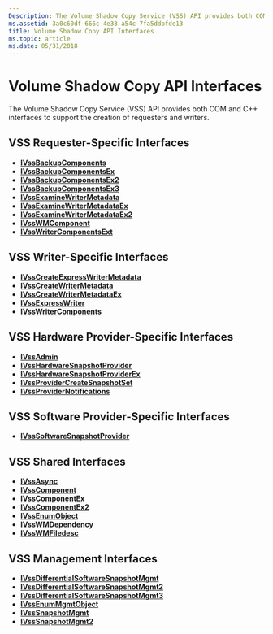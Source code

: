 ```yaml
---
Description: The Volume Shadow Copy Service (VSS) API provides both COM and C++ interfaces to support the creation of requesters and writers.
ms.assetid: 3a0c60df-666c-4e33-a54c-7fa5ddbfde13
title: Volume Shadow Copy API Interfaces
ms.topic: article
ms.date: 05/31/2018
---
```


# Volume Shadow Copy API Interfaces

The Volume Shadow Copy Service (VSS) API provides both COM and C++ interfaces to support the creation of requesters and writers.

## VSS Requester-Specific Interfaces

-   [**IVssBackupComponents**](/windows/desktop/api/VsBackup/nl-vsbackup-ivssbackupcomponents)
-   [**IVssBackupComponentsEx**](/windows/desktop/api/VsBackup/nl-vsbackup-ivssbackupcomponentsex)
-   [**IVssBackupComponentsEx2**](/windows/desktop/api/VsBackup/nl-vsbackup-ivssbackupcomponentsex2)
-   [**IVssBackupComponentsEx3**](/windows/desktop/api/VsBackup/nl-vsbackup-ivssbackupcomponentsex3)
-   [**IVssExamineWriterMetadata**](/windows/desktop/api/VsBackup/nl-vsbackup-ivssexaminewritermetadata)
-   [**IVssExamineWriterMetadataEx**](/windows/desktop/api/VsBackup/nl-vsbackup-ivssexaminewritermetadataex)
-   [**IVssExamineWriterMetadataEx2**](/windows/desktop/api/VsBackup/nl-vsbackup-ivssexaminewritermetadataex2)
-   [**IVssWMComponent**](/windows/desktop/api/VsBackup/nl-vsbackup-ivsswmcomponent)
-   [**IVssWriterComponentsExt**](https://msdn.microsoft.com/en-us/library/Aa384312(v=VS.85).aspx)

## VSS Writer-Specific Interfaces

-   [**IVssCreateExpressWriterMetadata**](/windows/desktop/api/VsWriter/nl-vswriter-ivsscreateexpresswritermetadata)
-   [**IVssCreateWriterMetadata**](/windows/desktop/api/VsWriter/nl-vswriter-ivsscreatewritermetadata)
-   [**IVssCreateWriterMetadataEx**](/windows/desktop/api/VsWriter/nl-vswriter-ivsscreatewritermetadataex)
-   [**IVssExpressWriter**](/windows/desktop/api/VsWriter/nl-vswriter-ivssexpresswriter)
-   [**IVssWriterComponents**](/windows/desktop/api/VsWriter/nl-vswriter-ivsswritercomponents)

## VSS Hardware Provider-Specific Interfaces

-   [**IVssAdmin**](/windows/desktop/api/VsAdmin/nn-vsadmin-ivssadmin)
-   [**IVssHardwareSnapshotProvider**](/windows/desktop/api/VsProv/nn-vsprov-ivsshardwaresnapshotprovider)
-   [**IVssHardwareSnapshotProviderEx**](/windows/desktop/api/VsProv/nn-vsprov-ivsshardwaresnapshotproviderex)
-   [**IVssProviderCreateSnapshotSet**](/windows/desktop/api/VsProv/nn-vsprov-ivssprovidercreatesnapshotset)
-   [**IVssProviderNotifications**](/windows/desktop/api/VsProv/nn-vsprov-ivssprovidernotifications)

## VSS Software Provider-Specific Interfaces

-   [**IVssSoftwareSnapshotProvider**](/windows/desktop/api/VsProv/nn-vsprov-ivsssoftwaresnapshotprovider)

## VSS Shared Interfaces

-   [**IVssAsync**](/windows/desktop/api/Vss/nn-vss-ivssasync)
-   [**IVssComponent**](/windows/desktop/api/VsWriter/nl-vswriter-ivsscomponent)
-   [**IVssComponentEx**](/windows/desktop/api/VsWriter/nl-vswriter-ivsscomponentex)
-   [**IVssComponentEx2**](/windows/desktop/api/VsWriter/nl-vswriter-ivsscomponentex2)
-   [**IVssEnumObject**](/windows/desktop/api/Vss/nn-vss-ivssenumobject)
-   [**IVssWMDependency**](/windows/desktop/api/VsWriter/nl-vswriter-ivsswmdependency)
-   [**IVssWMFiledesc**](/windows/desktop/api/VsWriter/nl-vswriter-ivsswmfiledesc)

## VSS Management Interfaces

-   [**IVssDifferentialSoftwareSnapshotMgmt**](/windows/desktop/api/VsMgmt/nn-vsmgmt-ivssdifferentialsoftwaresnapshotmgmt)
-   [**IVssDifferentialSoftwareSnapshotMgmt2**](/windows/desktop/api/VsMgmt/nn-vsmgmt-ivssdifferentialsoftwaresnapshotmgmt2)
-   [**IVssDifferentialSoftwareSnapshotMgmt3**](/windows/desktop/api/VsMgmt/nn-vsmgmt-ivssdifferentialsoftwaresnapshotmgmt3)
-   [**IVssEnumMgmtObject**](/windows/desktop/api/VsMgmt/nn-vsmgmt-ivssenummgmtobject)
-   [**IVssSnapshotMgmt**](/windows/desktop/api/VsMgmt/nn-vsmgmt-ivsssnapshotmgmt)
-   [**IVssSnapshotMgmt2**](/windows/desktop/api/VsMgmt/nn-vsmgmt-ivsssnapshotmgmt2)

 

 



